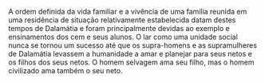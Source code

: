 ﻿A ordem definida da vida familiar e a vivência de uma família reunida em uma residência de situação relativamente estabelecida datam destes tempos de Dalamátia e foram principalmente devidas ao exemplo e  ensinamentos dos cem e seus alunos. O lar como uma unidade social nunca se tornou um sucesso até que os supra-homens e as supramulheres de Dalamátia levassem a humanidade a amar e planejar para seus netos e os filhos dos seus netos. O homem selvagem ama seu filho, mas o homem civilizado ama também o seu neto.